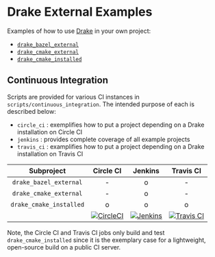 # Drake External Examples

Examples of how to use [Drake](https://github.com/RobotLocomotion/drake) in your
own project:

* [`drake_bazel_external`](./drake_bazel_external)
* [`drake_cmake_external`](./drake_cmake_external)
* [`drake_cmake_installed`](./drake_cmake_installed)

## Continuous Integration

Scripts are provided for various CI instances in `scripts/continuous_integration`. The intended purpose of each is described below:

* `circle_ci` : exemplifies how to put a project depending on a Drake installation on Circle CI
* `jenkins` : provides complete coverage of all example projects
* `travis_ci` : examplifies how to put a project depending on a Drake installation on Travis CI

| **Subproject** | **Circle CI** | **Jenkins** | **Travis CI** |
|:---:|:---:|:---:|:---:|
| `drake_bazel_external` | - | o | - |
| `drake_cmake_external` | - | o | - |
| `drake_cmake_installed` | o | o | o |
||[![CircleCI](https://img.shields.io/circleci/project/github/RobotLocomotion/drake-external-examples/master.svg)](https://circleci.com/gh/RobotLocomotion/drake-external-examples)|[![Jenkins](https://img.shields.io/jenkins/s/https/drake-jenkins.csail.mit.edu/job/RobotLocomotion/job/drake-external-examples/job/master.svg)](https://drake-jenkins.csail.mit.edu/job/RobotLocomotion/job/drake-external-examples/)|[![Travis CI](https://img.shields.io/travis/com/RobotLocomotion/drake-external-examples/master.svg)](https://travis-ci.com/RobotLocomotion/drake-external-examples)

Note, the Circle CI and Travis CI jobs only build and test `drake_cmake_installed`
since it is the exemplary case for a lightweight, open-source build on a public
CI server.
